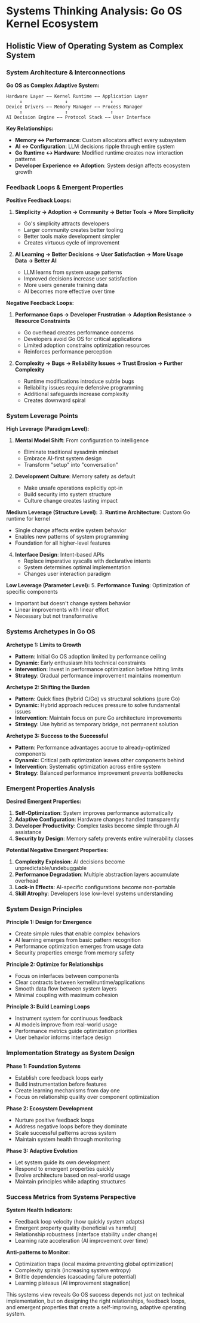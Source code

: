 # Systems Thinking Analysis: Go OS Kernel Ecosystem

## Holistic View of Operating System as Complex System

### System Architecture & Interconnections

**Go OS as Complex Adaptive System:**
```
Hardware Layer ←→ Kernel Runtime ←→ Application Layer
     ↕                ↕                ↕
Device Drivers ←→ Memory Manager ←→ Process Manager
     ↕                ↕                ↕
AI Decision Engine ←→ Protocol Stack ←→ User Interface
```

**Key Relationships:**
- **Memory ↔ Performance**: Custom allocators affect every subsystem
- **AI ↔ Configuration**: LLM decisions ripple through entire system
- **Go Runtime ↔ Hardware**: Modified runtime creates new interaction patterns
- **Developer Experience ↔ Adoption**: System design affects ecosystem growth

### Feedback Loops & Emergent Properties

**Positive Feedback Loops:**
1. **Simplicity → Adoption → Community → Better Tools → More Simplicity**
   - Go's simplicity attracts developers
   - Larger community creates better tooling
   - Better tools make development simpler
   - Creates virtuous cycle of improvement

2. **AI Learning → Better Decisions → User Satisfaction → More Usage Data → Better AI**
   - LLM learns from system usage patterns
   - Improved decisions increase user satisfaction
   - More users generate training data
   - AI becomes more effective over time

**Negative Feedback Loops:**
1. **Performance Gaps → Developer Frustration → Adoption Resistance → Resource Constraints**
   - Go overhead creates performance concerns
   - Developers avoid Go OS for critical applications
   - Limited adoption constrains optimization resources
   - Reinforces performance perception

2. **Complexity → Bugs → Reliability Issues → Trust Erosion → Further Complexity**
   - Runtime modifications introduce subtle bugs
   - Reliability issues require defensive programming
   - Additional safeguards increase complexity
   - Creates downward spiral

### System Leverage Points

**High Leverage (Paradigm Level):**
1. **Mental Model Shift**: From configuration to intelligence
   - Eliminate traditional sysadmin mindset
   - Embrace AI-first system design
   - Transform "setup" into "conversation"

2. **Development Culture**: Memory safety as default
   - Make unsafe operations explicitly opt-in
   - Build security into system structure
   - Culture change creates lasting impact

**Medium Leverage (Structure Level):**
3. **Runtime Architecture**: Custom Go runtime for kernel
   - Single change affects entire system behavior
   - Enables new patterns of system programming
   - Foundation for all higher-level features

4. **Interface Design**: Intent-based APIs
   - Replace imperative syscalls with declarative intents
   - System determines optimal implementation
   - Changes user interaction paradigm

**Low Leverage (Parameter Level):**
5. **Performance Tuning**: Optimization of specific components
   - Important but doesn't change system behavior
   - Linear improvements with linear effort
   - Necessary but not transformative

### Systems Archetypes in Go OS

**Archetype 1: Limits to Growth**
- **Pattern**: Initial Go OS adoption limited by performance ceiling
- **Dynamic**: Early enthusiasm hits technical constraints
- **Intervention**: Invest in performance optimization before hitting limits
- **Strategy**: Gradual performance improvement maintains momentum

**Archetype 2: Shifting the Burden**
- **Pattern**: Quick fixes (hybrid C/Go) vs structural solutions (pure Go)
- **Dynamic**: Hybrid approach reduces pressure to solve fundamental issues
- **Intervention**: Maintain focus on pure Go architecture improvements
- **Strategy**: Use hybrid as temporary bridge, not permanent solution

**Archetype 3: Success to the Successful**
- **Pattern**: Performance advantages accrue to already-optimized components
- **Dynamic**: Critical path optimization leaves other components behind
- **Intervention**: Systematic optimization across entire system
- **Strategy**: Balanced performance improvement prevents bottlenecks

### Emergent Properties Analysis

**Desired Emergent Properties:**
1. **Self-Optimization**: System improves performance automatically
2. **Adaptive Configuration**: Hardware changes handled transparently  
3. **Developer Productivity**: Complex tasks become simple through AI assistance
4. **Security by Design**: Memory safety prevents entire vulnerability classes

**Potential Negative Emergent Properties:**
1. **Complexity Explosion**: AI decisions become unpredictable/undebuggable
2. **Performance Degradation**: Multiple abstraction layers accumulate overhead
3. **Lock-in Effects**: AI-specific configurations become non-portable
4. **Skill Atrophy**: Developers lose low-level systems understanding

### System Design Principles

**Principle 1: Design for Emergence**
- Create simple rules that enable complex behaviors
- AI learning emerges from basic pattern recognition
- Performance optimization emerges from usage data
- Security properties emerge from memory safety

**Principle 2: Optimize for Relationships**
- Focus on interfaces between components
- Clear contracts between kernel/runtime/applications
- Smooth data flow between system layers
- Minimal coupling with maximum cohesion

**Principle 3: Build Learning Loops**
- Instrument system for continuous feedback
- AI models improve from real-world usage
- Performance metrics guide optimization priorities
- User behavior informs interface design

### Implementation Strategy as System Design

**Phase 1: Foundation Systems**
- Establish core feedback loops early
- Build instrumentation before features
- Create learning mechanisms from day one
- Focus on relationship quality over component optimization

**Phase 2: Ecosystem Development**
- Nurture positive feedback loops
- Address negative loops before they dominate
- Scale successful patterns across system
- Maintain system health through monitoring

**Phase 3: Adaptive Evolution**
- Let system guide its own development
- Respond to emergent properties quickly
- Evolve architecture based on real-world usage
- Maintain principles while adapting structures

### Success Metrics from Systems Perspective

**System Health Indicators:**
- Feedback loop velocity (how quickly system adapts)
- Emergent property quality (beneficial vs harmful)
- Relationship robustness (interface stability under change)
- Learning rate acceleration (AI improvement over time)

**Anti-patterns to Monitor:**
- Optimization traps (local maxima preventing global optimization)
- Complexity spirals (increasing system entropy)
- Brittle dependencies (cascading failure potential)
- Learning plateaus (AI improvement stagnation)

This systems view reveals Go OS success depends not just on technical implementation, but on designing the right relationships, feedback loops, and emergent properties that create a self-improving, adaptive operating system.